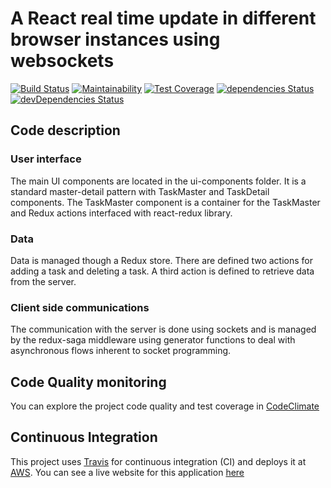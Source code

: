 # A React real time update in different browser instances using websockets

[![Build Status](https://travis-ci.org/jseto/real-time-update-todo.svg?branch=master)](https://travis-ci.org/jseto/real-time-update-todo) [![Maintainability](https://api.codeclimate.com/v1/badges/aaba262edf31d561db59/maintainability)](https://codeclimate.com/github/jseto/real-time-update-todo/maintainability) [![Test Coverage](https://api.codeclimate.com/v1/badges/aaba262edf31d561db59/test_coverage)](https://codeclimate.com/github/jseto/real-time-update-todo/test_coverage)
[![dependencies Status](https://david-dm.org/jseto/real-time-update-todo/status.svg)](https://david-dm.org/jseto/real-time-update-todo) [![devDependencies Status](https://david-dm.org/jseto/real-time-update-todo/dev-status.svg)](https://david-dm.org/jseto/real-time-update-todo?type=dev)

## Code description

### User interface

The main UI components are located in the ui-components folder. It is a standard master-detail pattern with TaskMaster and TaskDetail components.
The TaskMaster component is a container for the TaskMaster and Redux actions interfaced with react-redux library.

### Data

Data is managed though a Redux store. There are defined two actions for adding a task and deleting a task. A third action is defined to retrieve
data from the server.

### Client side communications

The communication with the server is done using sockets and is managed by the redux-saga middleware using generator functions to deal with asynchronous flows inherent to socket programming.

## Code Quality monitoring

You can explore the project code quality and test coverage in [CodeClimate](https://codeclimate.com/github/jseto/real-time-update-todo)

## Continuous Integration

This project uses [Travis](https://travis.com) for continuous integration (CI) and deploys it at [AWS](https://aws.amazon.com). You can see a live website for this application [here](http://real-time-update-todo.eu-west-2.elasticbeanstalk.com)
